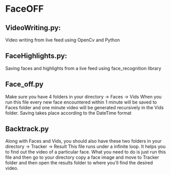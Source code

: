 # FaceOFF
## VideoWriting.py: 
Video writing from live feed using OpenCv and Python

## FaceHighlights.py:
Saving faces and highlights from a live feed using face_recognition library

## Face_off.py
Make sure you have 4 folders in your directory
-> Faces
-> Vids
When you run this file every new face encountered within 1 minute will be saved to Faces folder and one minute video will be generated recursively in the Vids folder. Saving takes place according to the DateTime format

## Backtrack.py
Along with Faces and Vids, you should also have these two folders in your directory
-> Tracker
-> Result
This file runs under a infinite loop. It helps you to find out the video of a particular face. What you need to do is just run this file and then go to your directory copy a face image and move to Tracker folder and then open the results folder to where you'll find the desired video.

